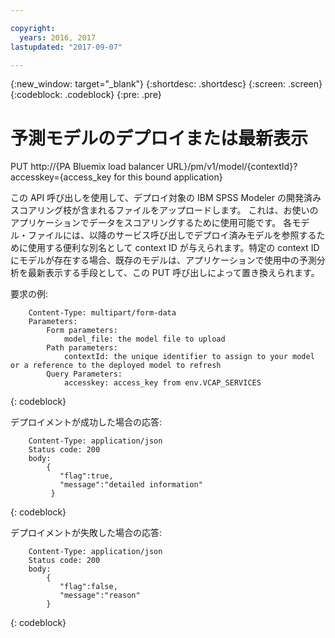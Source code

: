 ```yaml
---

copyright:
  years: 2016, 2017
lastupdated: "2017-09-07"

---
```


{:new_window: target="_blank"}
{:shortdesc: .shortdesc}
{:screen: .screen}
{:codeblock: .codeblock}
{:pre: .pre}

# 予測モデルのデプロイまたは最新表示


PUT http://{PA Bluemix load balancer
URL}/pm/v1/model/{contextId}?accesskey={access_key for this bound
application}

この API 呼び出しを使用して、デプロイ対象の IBM SPSS Modeler の開発済みスコアリング枝が含まれるファイルをアップロードします。
これは、お使いのアプリケーションでデータをスコアリングするために使用可能です。
各モデル・ファイルには、以降のサービス呼び出しでデプロイ済みモデルを参照するために使用する便利な別名として context ID が与えられます。特定の context ID にモデルが存在する場合、既存のモデルは、アプリケーションで使用中の予測分析を最新表示する手段として、この PUT 呼び出しによって置き換えられます。

要求の例:

```
    Content-Type: multipart/form-data
    Parameters:
        Form parameters:
            model_file: the model file to upload
        Path parameters:
            contextId: the unique identifier to assign to your model or a reference to the deployed model to refresh
        Query Parameters:
            accesskey: access_key from env.VCAP_SERVICES
```
{: codeblock}

デプロイメントが成功した場合の応答:

```
    Content-Type: application/json
    Status code: 200
    body:
        {
           "flag":true,
           "message":"detailed information"
         }
```
{: codeblock}

デプロイメントが失敗した場合の応答:

```
    Content-Type: application/json
    Status code: 200
    body:
        {
           "flag":false,
           "message":"reason"
        }
```
{: codeblock}
